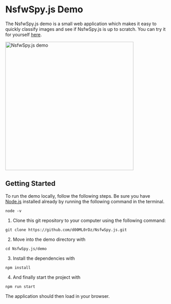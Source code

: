 # NsfwSpy.js Demo

The NsfwSpy.js demo is a small web application which makes it easy to quickly classify images and see if NsfwSpy.js is up to scratch. You can try it for yourself [here](https://d00ml0rdz.github.io/NsfwSpy.js/).

<img src="https://raw.githubusercontent.com/d00ML0rDz/NsfwSpy/main/_art/NsfwSpy.App.gif" alt="NsfwSpy.js demo" width="400" />

## Getting Started

To run the demo locally, follow the following steps. Be sure you have [Node.js](https://nodejs.org/) installed already by running the following command in the terminal.
```
node -v
```

1. Clone this git repository to your computer using the following command:
```
git clone https://github.com/d00ML0rDz/NsfwSpy.js.git
```

2. Move into the demo directory with
```
cd NsfwSpy.js/demo
```

3. Install the dependencies with
```
npm install
```

4. And finally start the project with
```
npm run start
```
The application should then load in your browser.